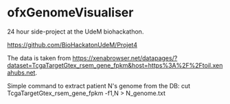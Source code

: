 # ofxGenomeVisualiser

24 hour side-project at the UdeM biohackathon.

https://github.com/BioHackatonUdeM/Projet4

The data is taken from 
https://xenabrowser.net/datapages/?dataset=TcgaTargetGtex_rsem_gene_fpkm&host=https%3A%2F%2Ftoil.xenahubs.net.

Simple command to extract patient N's genome from the DB:
cut TcgaTargetGtex_rsem_gene_fpkm -f1,N > N_genome.txt
